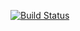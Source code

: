 [![Build Status](https://travis-ci.org/doctrine/instantiator.svg?branch=master)](https://travis-ci.org/skylei/example-composer-package.svg?branch=main)